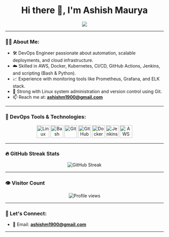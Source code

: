 <h1 align="center">Hi there 👋, I'm Ashish Maurya</h1>

<p align="center">
  <img src="https://readme-typing-svg.herokuapp.com?center=true&vCenter=true&multiline=true&lines=🚀+DevOps+Engineer;💻+Automation+%7C+CI%2FCD+%7C+Cloud+%7C+Monitoring;🔧+Docker+%7C+Kubernetes+%7C+Linux+%7C+AWS&center=true&width=100&height=25" />
</p>


---

### 👨‍💻 About Me:

- 🛠 DevOps Engineer passionate about automation, scalable deployments, and cloud infrastructure.
- ☁️ Skilled in AWS, Docker, Kubernetes, CI/CD, GitHub Actions, Jenkins, and scripting (Bash & Python).
- 📈 Experience with monitoring tools like Prometheus, Grafana, and ELK stack.
- 🐧 Strong with Linux system administration and version control using Git.
- 📫 Reach me at: **ashishm1900@gmail.com**

---

### 🧰 DevOps Tools & Technologies:

<p align="center">
  <img src="https://cdn.jsdelivr.net/gh/devicons/devicon/icons/linux/linux-original.svg" alt="Linux" width="40" height="40"/>
  <img src="https://cdn.jsdelivr.net/gh/devicons/devicon/icons/bash/bash-original.svg" alt="Bash" width="40" height="40"/>
  <img src="https://cdn.jsdelivr.net/gh/devicons/devicon/icons/git/git-original.svg" alt="Git" width="40" height="40"/>
  <img src="https://cdn.jsdelivr.net/gh/devicons/devicon/icons/github/github-original.svg" alt="GitHub" width="40" height="40"/>
  <img src="https://cdn.jsdelivr.net/gh/devicons/devicon/icons/docker/docker-original.svg" alt="Docker" width="40" height="40"/>
  <img src="https://cdn.jsdelivr.net/gh/devicons/devicon/icons/jenkins/jenkins-original.svg" alt="Jenkins" width="40" height="40"/>
  <img src="https://cdn.jsdelivr.net/gh/devicons/devicon/icons/amazonwebservices/amazonwebservices-original.svg" alt="AWS" width="40" height="40"/>
</p>

---

### 🔥 GitHub Streak Stats

<p align="center">
  <img src="https://streak-stats.demolab.com?user=Ashishm0511&theme=tokyonight&hide_border=false" alt="GitHub Streak" />
</p>





---

### 👁️ Visitor Count

<p align="center">
  <img src="https://komarev.com/ghpvc/?username=Ashishm0511&label=Total+Profile+Views&color=0e75b6&style=flat-square" alt="Profile views" />
</p>


---

### 🤝 Let's Connect:

- 📧 Email: **ashishm1900@gmail.com**



---
